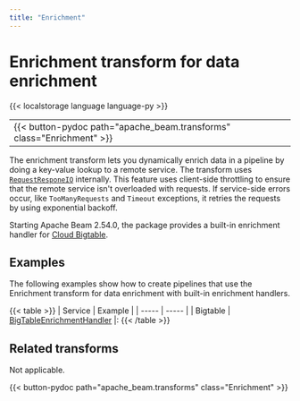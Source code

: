 ```yaml
---
title: "Enrichment"
---
```

<!--
Licensed under the Apache License, Version 2.0 (the "License");
you may not use this file except in compliance with the License.
You may obtain a copy of the License at

http://www.apache.org/licenses/LICENSE-2.0

Unless required by applicable law or agreed to in writing, software
distributed under the License is distributed on an "AS IS" BASIS,
WITHOUT WARRANTIES OR CONDITIONS OF ANY KIND, either express or implied.
See the License for the specific language governing permissions and
limitations under the License.
-->

# Enrichment transform for data enrichment

{{< localstorage language language-py >}}

<table>
  <tr>
    <td>
      <a>
      {{< button-pydoc path="apache_beam.transforms" class="Enrichment" >}}
      </a>
   </td>
  </tr>
</table>

The enrichment transform lets you dynamically enrich data in a pipeline by doing a key-value lookup to a remote service. The transform uses [`RequestResponeIO`](https://beam.apache.org/releases/pydoc/current/apache_beam.io.requestresponseio.html#apache_beam.io.requestresponseio.RequestResponseIO) internally. This feature uses client-side throttling to ensure that the remote service isn't overloaded with requests. If service-side errors occur, like `TooManyRequests` and `Timeout` exceptions, it retries the requests by using exponential backoff.

Starting Apache Beam 2.54.0, the package provides a built-in enrichment handler for [Cloud Bigtable](https://cloud.google.com/bigtable?hl=en).

## Examples

The following examples show how to create pipelines that use the Enrichment transform for data enrichment with built-in enrichment handlers.

{{< table >}}
| Service | Example |
| ----- | ----- |
| Bigtable | [BigTableEnrichmentHandler](/documentation/transforms/python/elementwise/enrichment-bigtable/#example-enrich-data-with-bigtable) |:
{{< /table >}}

## Related transforms

Not applicable.

{{< button-pydoc path="apache_beam.transforms" class="Enrichment" >}}
